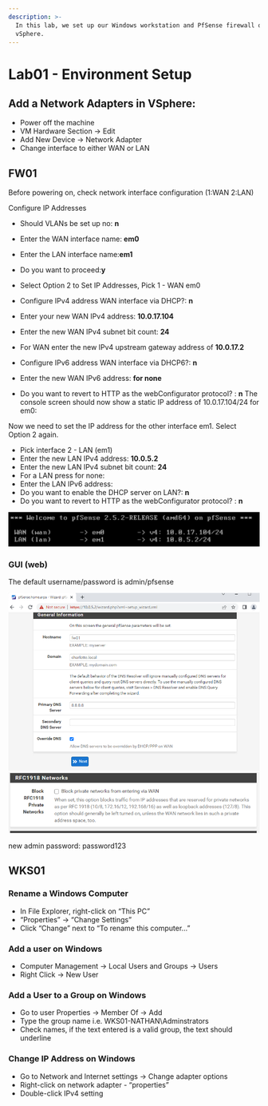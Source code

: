 ```yaml
---
description: >-
  In this lab, we set up our Windows workstation and PfSense firewall on
  vSphere.
---
```


# Lab01 - Environment Setup


## Add a Network Adapters in VSphere:

- Power off the machine
- VM Hardware Section -> Edit
- Add New Device -> Network Adapter
- Change interface to either WAN or LAN


## FW01
Before powering on, check network interface configuration (1:WAN   2:LAN)

Configure IP Addresses
- Should VLANs be set up no: **n**
- Enter the WAN interface name: **em0**
- Enter the LAN interface name:**em1**
- Do you want to proceed:**y**

- Select Option 2 to Set IP Addresses, Pick 1 - WAN em0
- Configure IPv4 address WAN interface via DHCP?: **n**
- Enter your new WAN IPv4 address: **10.0.17.104**
- Enter the new WAN IPv4 subnet bit count: **24**
- For WAN enter the new IPv4 upstream gateway address of **10.0.17.2**
- Configure IPv6 address WAN interface via DHCP6?: **n**
- Enter the new WAN IPv6 address: **<ENTER> for none**
- Do you want to revert to HTTP as the webConfigurator protocol? : **n**
The console screen should now show a static IP address of 10.0.17.104/24 for em0:


Now we need to set the IP address for the other interface em1.
Select Option 2 again.
- Pick interface 2 - LAN (em1)
- Enter the new LAN IPv4 address: **10.0.5.2**
- Enter the new LAN IPv4 subnet bit count: **24**
- For a LAN press <ENTER> for none: **<ENTER>**
- Enter the LAN IPv6 address: **<ENTER>**
- Do you want to enable the DHCP server on LAN?: **n**
- Do you want to revert to HTTP as the webConfigurator protocol? : **n**

![alt text](screenshots/image.png)


### GUI (web)
The default username/password is admin/pfsense

![alt text](image.png)
![alt text](image-1.png)

new admin password: password123

## WKS01

### Rename a Windows Computer

* In File Explorer, right-click on “This PC”
* “Properties” -> “Change Settings”
* Click “Change” next to “To rename this computer…”

### Add a user on Windows

* Computer Management -> Local Users and Groups -> Users
* Right Click -> New User

### Add a User to a Group on Windows

* Go to user Properties -> Member Of -> Add
* Type the group name i.e. WKS01-NATHAN\Adminstrators
* Check names, if the text entered is a valid group, the text should underline

### Change IP Address on Windows

* Go to Network and Internet settings -> Change adapter options
* Right-click on network adapter - “properties”
* Double-click IPv4 setting

